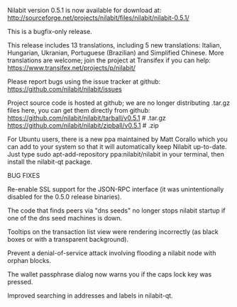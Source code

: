 Nilabit version 0.5.1 is now available for download at:
http://sourceforge.net/projects/nilabit/files/nilabit/nilabit-0.5.1/

This is a bugfix-only release.

This release includes 13 translations, including 5 new translations:
Italian, Hungarian, Ukranian, Portuguese (Brazilian) and Simplified Chinese.
More translations are welcome; join the project at Transifex if you can help:
https://www.transifex.net/projects/p/nilabit/

Please report bugs using the issue tracker at github:
https://github.com/nilabit/nilabit/issues

Project source code is hosted at github; we are no longer
distributing .tar.gz files here, you can get them
directly from github:
https://github.com/nilabit/nilabit/tarball/v0.5.1  # .tar.gz
https://github.com/nilabit/nilabit/zipball/v0.5.1  # .zip

For Ubuntu users, there is a new ppa maintained by Matt Corallo which
you can add to your system so that it will automatically keep
Nilabit up-to-date.  Just type
sudo apt-add-repository ppa:nilabit/nilabit
in your terminal, then install the nilabit-qt package.


BUG FIXES

Re-enable SSL support for the JSON-RPC interface (it was unintentionally
disabled for the 0.5.0 release binaries).

The code that finds peers via "dns seeds" no longer stops nilabit startup
if one of the dns seed machines is down.

Tooltips on the transaction list view were rendering incorrectly (as black boxes
or with a transparent background).

Prevent a denial-of-service attack involving flooding a nilabit node with
orphan blocks.

The wallet passphrase dialog now warns you if the caps lock key was pressed.

Improved searching in addresses and labels in nilabit-qt.
